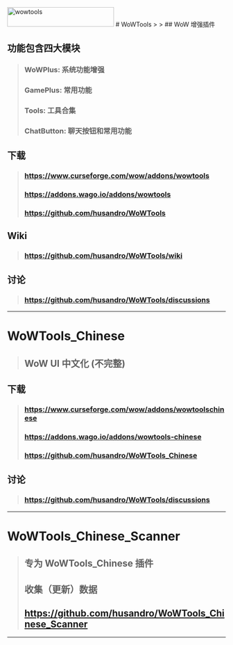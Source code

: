 <img width="246" height="45" alt="wowtools" src="https://github.com/user-attachments/assets/d01a74b9-fba7-4c85-b6ac-84b28451b3bb" />
# WoWTools
>
> ## WoW 增强插件

## 功能包含四大模块
>
> ### WoWPlus: 系统功能增强
>
> ### GamePlus: 常用功能
>
> ### Tools: 工具合集
>
> ### ChatButton: 聊天按钮和常用功能

## 下载
>
> ### <https://www.curseforge.com/wow/addons/wowtools>
>
> ### <https://addons.wago.io/addons/wowtools>
>
> ### <https://github.com/husandro/WoWTools>

## Wiki
>
> ### <https://github.com/husandro/WoWTools/wiki>
>
## 讨论
>
> ### https://github.com/husandro/WoWTools/discussions
***








# WoWTools_Chinese
>
> ## WoW UI 中文化 (不完整)

## 下载

> ### <https://www.curseforge.com/wow/addons/wowtoolschinese>
>
> ### <https://addons.wago.io/addons/wowtools-chinese>
> ### <https://github.com/husandro/WoWTools_Chinese>

## 讨论
>
> ### https://github.com/husandro/WoWTools/discussions
***











# WoWTools_Chinese_Scanner
>
> ## 专为 WoWTools_Chinese 插件 
> ## 收集（更新）数据
> ## https://github.com/husandro/WoWTools_Chinese_Scanner
***
